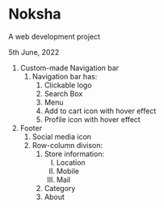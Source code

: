 # Noksha

A web development project

5th June, 2022

<ol>
   <li> Custom-made Navigation bar
      <ol>
         <li>Navigation bar has:
            <ol>
               <li>Clickable logo</li>
               <li>Search Box</li>
               <li>Menu</li>
               <li>Add to cart icon with hover effect</li>
               <li>Profile icon with hover effect</li>
            </ol>
         </li>
      </ol>
   </li>
   <li>Footer
      <ol>
         <li>Social media icon</li>
         <li>Row-column divison:
            <ol>
                <li>Store information: 
                   <ol type="I">
                     <li>Location</li> 
                     <li>Mobile</li>
                     <li>Mail</li>
                   </ol>
                </li>
                <li>Category</li>
                <li>About</li>
             </ol>
           </li>
      </ol>
   </li>
</ol>
